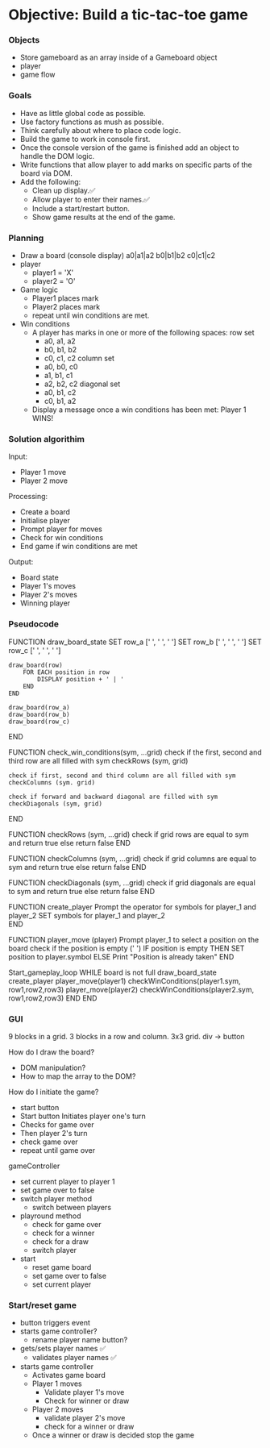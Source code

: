 # Objective: Build a tic-tac-toe game

### Objects

- Store gameboard as an array inside of a Gameboard object
- player
- game flow

### Goals

- Have as little global code as possible.
- Use factory functions as mush as possible.
- Think carefully about where to place code logic.
- Build the game to work in console first.
- Once the console version of the game is finished add an object to handle the DOM logic.
- Write functions that allow player to add marks on specific parts of the board via DOM.
- Add the following:
  - Clean up display.✅
  - Allow player to enter their names.✅
  - Include a start/restart button.
  - Show game results at the end of the game.

### Planning

- Draw a board (console display)
  a0|a1|a2
  b0|b1|b2
  c0|c1|c2
- player
  - player1 = 'X'
  - player2 = 'O'
- Game logic
  - Player1 places mark
  - Player2 places mark
  - repeat until win conditions are met.
- Win conditions
  - A player has marks in one or more of the following spaces:
    row set
    - a0, a1, a2
    - b0, b1, b2
    - c0, c1, c2
      column set
    - a0, b0, c0
    - a1, b1, c1
    - a2, b2, c2
      diagonal set
    - a0, b1, c2
    - c0, b1, a2
  - Display a message once a win conditions has been met: Player 1 WINS!

### Solution algorithim

Input:

- Player 1 move
- Player 2 move

Processing:

- Create a board
- Initialise player
- Prompt player for moves
- Check for win conditions
- End game if win conditions are met

Output:

- Board state
- Player 1's moves
- Player 2's moves
- Winning player

### Pseudocode

FUNCTION draw_board_state
SET row_a [' ', ' ', ' ']
SET row_b [' ', ' ', ' ']
SET row_c [' ', ' ', ' ']

    draw_board(row)
        FOR EACH position in row
            DISPLAY position + ' | '
        END
    END

    draw_board(row_a)
    draw_board(row_b)
    draw_board(row_c)

END

FUNCTION check_win_conditions(sym, ...grid)
check if the first, second and third row are all filled with sym
checkRows (sym, grid)

    check if first, second and third column are all filled with sym
    checkColumns (sym. grid)

    check if forward and backward diagonal are filled with sym
    checkDiagonals (sym, grid)

END

FUNCTION checkRows (sym, ...grid)
check if grid rows are equal to sym and return true
else return false
END

FUNCTION checkColumns (sym, ...grid)
check if grid columns are equal to sym and return true
else return false
END

FUNCTION checkDiagonals (sym, ...grid)
check if grid diagonals are equal to sym and return true
else return false
END

FUNCTION create_player
Prompt the operator for symbols for player_1 and player_2
SET symbols for player_1 and player_2  
END

FUNCTION player_move (player)
Prompt player_1 to select a position on the board
check if the position is empty (' ')
IF position is empty THEN
SET position to player.symbol
ELSE
Print "Position is already taken"
END

Start_gameplay_loop
WHILE board is not full
draw_board_state
create_player
player_move(player1)
checkWinConditions(player1.sym, row1,row2,row3)
player_move(player2)
checkWinConditions(player2.sym, row1,row2,row3)
END
END

### GUI
9 blocks in a grid.
3 blocks in a row and column. 3x3 grid.
div -> button 

How do I draw the board?
- DOM manipulation?
- How to map the array to the DOM?

How do I initiate the game?
- start button
- Start button Initiates player one's turn
- Checks for game over
- Then player 2's turn
- check game over
- repeat until game over

gameController
- set current player to player 1
- set game over to false
- switch player method
    - switch between players
- playround method
    - check for game over
    - check for a winner
    - check for a draw
    - switch player
- start
    - reset game board
    - set game over to false
    - set current player

### Start/reset game
- button triggers event
- starts game controller?
  - rename player name button?
- gets/sets player names ✅
  - validates player names ✅
- starts game controller
  - Activates game board
  - Player 1 moves
    - Validate player 1's move
    - Check for winner or draw
  - Player 2 moves
    - validate player 2's move
    - check for a winner or draw
  - Once a winner or draw is decided stop the game